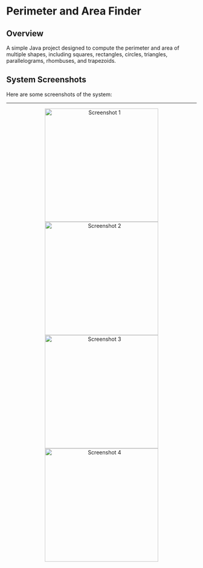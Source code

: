 # Perimeter and Area Finder

## Overview
A simple Java project designed to compute the perimeter and area of multiple shapes, including squares, rectangles, circles, triangles, parallelograms, rhombuses, and trapezoids.

## System Screenshots
Here are some screenshots of the system:

---

<p align="center">
  <img src="https://github.com/user-attachments/assets/21f88ef0-3e97-491c-97af-b34cc44c00aa" alt="Screenshot 1" width="300">
  <img src="https://github.com/user-attachments/assets/836953b4-3637-4dba-8979-77c92922554e" alt="Screenshot 2" width="300">
  <img src="https://github.com/user-attachments/assets/782243d1-8fb1-43f1-9170-18581fd0e15d" alt="Screenshot 3" width="300">
  <img src="https://github.com/user-attachments/assets/4012b63f-5002-4f5d-8729-559b3e08ed42" alt="Screenshot 4" width="300">
</p>
